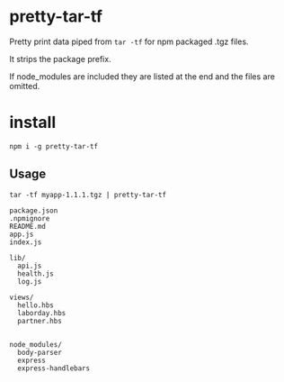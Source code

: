 # pretty-tar-tf

Pretty print data piped from `tar -tf` for npm packaged .tgz files.

It strips the package prefix.

If node_modules are included they are listed at the end and the files are 
omitted.

# install

    npm i -g pretty-tar-tf


## Usage

    tar -tf myapp-1.1.1.tgz | pretty-tar-tf
    
    package.json
    .npmignore
    README.md
    app.js
    index.js

    lib/
      api.js
      health.js
      log.js

    views/
      hello.hbs
      laborday.hbs
      partner.hbs


    node_modules/
      body-parser
      express
      express-handlebars
